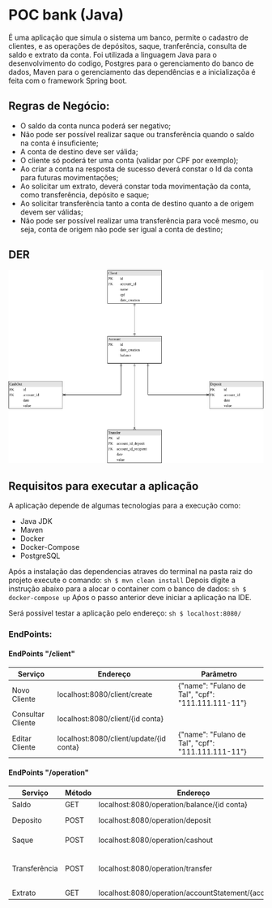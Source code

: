 # POC bank (Java)

É uma aplicação que simula o sistema um banco, permite o cadastro de clientes, e as operações de depósitos, saque, tranferência, consulta de saldo e extrato da conta. Foi utilizada a linguagem Java para o desenvolvimento do codigo, Postgres para o gerenciamento do banco de dados, Maven para o gerenciamento das dependências e a inicializaçõa é feita com o framework Spring boot.

## Regras de Negócio:

- O saldo da conta nunca poderá ser negativo;
- Não pode ser possível realizar saque ou transferência quando o saldo na conta é
insuficiente;
- A conta de destino deve ser válida;
- O cliente só poderá ter uma conta (validar por CPF por exemplo);
- Ao criar a conta na resposta de sucesso deverá constar o Id da conta para futuras movimentações;
- Ao solicitar um extrato, deverá constar toda movimentação da conta, como
transferência, depósito e saque;
- Ao solicitar transferência tanto a conta de destino quanto a de origem devem ser
válidas;
- Não pode ser possível realizar uma transferência para você mesmo, ou seja, conta de origem não pode ser igual a conta de destino;

## DER

![Diagrama de entidade e relacionamento](BankPocDER.png)

## Requisitos para executar a aplicação

A aplicação depende de algumas tecnologias para a execução como:
- Java JDK
- Maven
- Docker
- Docker-Compose
- PostgreSQL

Após a instalação das dependencias atraves do terminal na pasta raiz do projeto execute o comando:
```sh $ mvn clean install```
Depois digite a instrução abaixo para a alocar o container com o banco de dados:
```sh $ docker-compose up```
Aṕos o passo anterior deve iniciar a aplicação na IDE.

Será possivel testar a aplicação pelo endereço:
```sh $ localhost:8080/```

### EndPoints:

#### EndPoints "/client"

Serviço | Endereço | Parâmetro
------------ | ------------- | ------------- 
Novo Cliente | localhost:8080/client/create | {"name": "Fulano de Tal", "cpf": "111.111.111-11"}
Consultar Cliente | localhost:8080/client/{id conta} |
Editar Cliente | localhost:8080/client/update/{id conta} | {"name": "Fulano de Tal", "cpf": "111.111.111-11"}

#### EndPoints "/operation"

Serviço | Método | Endereço | Parâmetro
------------ | ------------ | ------------- | ------------- 
Saldo | GET | localhost:8080/operation/balance/{id conta} | 
Deposito | POST | localhost:8080/operation/deposit | {"accountId": 1,"value": 500}
Saque | POST | localhost:8080/operation/cashout | {"accountId": 2,"value": 140}
Transferência | POST | localhost:8080/operation/transfer | {"depositAccountid": 1, ,"recipientAccountid": 2, "value": 50.00}
Extrato | GET | localhost:8080/operation/accountStatement/{accountId} |
